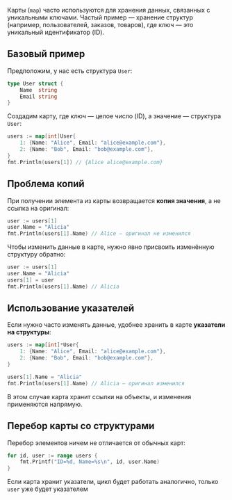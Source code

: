 Карты (`map`) часто используются для хранения данных, связанных с уникальными ключами. Частый пример — хранение структур (например, пользователей, заказов, товаров), где ключ — это уникальный идентификатор (ID).

## Базовый пример

Предположим, у нас есть структура `User`:

```go
type User struct {
	Name  string
	Email string
}
```

Создадим карту, где ключ — целое число (ID), а значение — структура `User`:

```go
users := map[int]User{
	1: {Name: "Alice", Email: "alice@example.com"},
	2: {Name: "Bob", Email: "bob@example.com"},
}
fmt.Println(users[1]) // {Alice alice@example.com}
```

## Проблема копий

При получении элемента из карты возвращается **копия значения**, а не ссылка на оригинал:

```go
user := users[1]
user.Name = "Alicia"
fmt.Println(users[1].Name) // Alice — оригинал не изменился
```

Чтобы изменить данные в карте, нужно явно присвоить изменённую структуру обратно:

```go
user := users[1]
user.Name = "Alicia"
users[1] = user
fmt.Println(users[1].Name) // Alicia
```

## Использование указателей

Если нужно часто изменять данные, удобнее хранить в карте **указатели на структуры**:

```go
users := map[int]*User{
	1: {Name: "Alice", Email: "alice@example.com"},
	2: {Name: "Bob", Email: "bob@example.com"},
}

users[1].Name = "Alicia"
fmt.Println(users[1].Name) // Alicia — оригинал изменился
```

В этом случае карта хранит ссылки на объекты, и изменения применяются напрямую.

## Перебор карты со структурами

Перебор элементов ничем не отличается от обычных карт:

```go
for id, user := range users {
	fmt.Printf("ID=%d, Name=%s\n", id, user.Name)
}
```

Если карта хранит указатели, цикл будет работать аналогично, только `user` уже будет указателем
